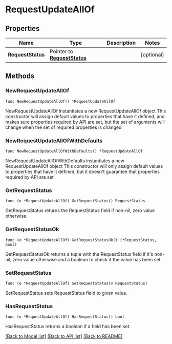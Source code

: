 # RequestUpdateAllOf

## Properties

Name | Type | Description | Notes
------------ | ------------- | ------------- | -------------
**RequestStatus** | Pointer to [**RequestStatus**](RequestStatus.md) |  | [optional] 

## Methods

### NewRequestUpdateAllOf

`func NewRequestUpdateAllOf() *RequestUpdateAllOf`

NewRequestUpdateAllOf instantiates a new RequestUpdateAllOf object
This constructor will assign default values to properties that have it defined,
and makes sure properties required by API are set, but the set of arguments
will change when the set of required properties is changed

### NewRequestUpdateAllOfWithDefaults

`func NewRequestUpdateAllOfWithDefaults() *RequestUpdateAllOf`

NewRequestUpdateAllOfWithDefaults instantiates a new RequestUpdateAllOf object
This constructor will only assign default values to properties that have it defined,
but it doesn't guarantee that properties required by API are set

### GetRequestStatus

`func (o *RequestUpdateAllOf) GetRequestStatus() RequestStatus`

GetRequestStatus returns the RequestStatus field if non-nil, zero value otherwise.

### GetRequestStatusOk

`func (o *RequestUpdateAllOf) GetRequestStatusOk() (*RequestStatus, bool)`

GetRequestStatusOk returns a tuple with the RequestStatus field if it's non-nil, zero value otherwise
and a boolean to check if the value has been set.

### SetRequestStatus

`func (o *RequestUpdateAllOf) SetRequestStatus(v RequestStatus)`

SetRequestStatus sets RequestStatus field to given value.

### HasRequestStatus

`func (o *RequestUpdateAllOf) HasRequestStatus() bool`

HasRequestStatus returns a boolean if a field has been set.


[[Back to Model list]](../README.md#documentation-for-models) [[Back to API list]](../README.md#documentation-for-api-endpoints) [[Back to README]](../README.md)


